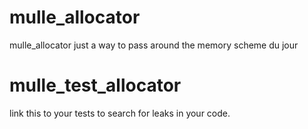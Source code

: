 
# mulle_allocator

mulle_allocator just a way to pass around the memory scheme du jour


# mulle_test_allocator

link this to your tests to search for leaks in your code.

